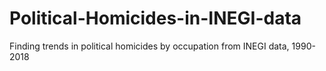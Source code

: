 # Political-Homicides-in-INEGI-data
Finding trends in political homicides by occupation from INEGI data, 1990-2018
